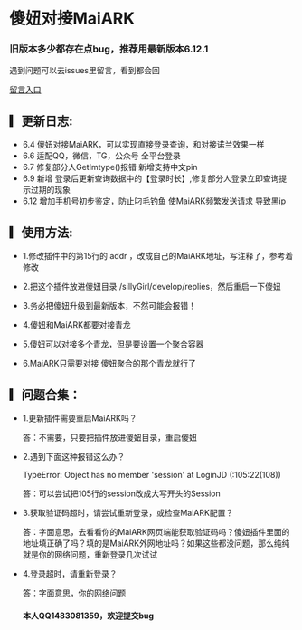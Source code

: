 # 傻妞对接MaiARK

  ### 旧版本多少都存在点bug，推荐用最新版本6.12.1
遇到问题可以去issues里留言，看到都会回

  [留言入口](https://github.com/zhacha222/sillyGirljs/issues/1)
  
## ▎更新日志:

* 6.4 傻妞对接MaiARK，可以实现直接登录查询，和对接诺兰效果一样 
* 6.6 适配QQ，微信，TG，公众号 全平台登录 
* 6.7 修复部分人GetImtype()报错 新增支持中文pin 
* 6.9 新增 登录后更新查询数据中的【登录时长】,修复部分人登录立即查询提示过期的现象
* 6.12 增加手机号初步鉴定，防止叼毛钓鱼 使MaiARK频繁发送请求 导致黑ip


## ▎使用方法:

* 1.修改插件中的第15行的 addr ，改成自己的MaiARK地址，写注释了，参考着修改

* 2.把这个插件放进傻妞目录 /sillyGirl/develop/replies，然后重启一下傻妞

* 3.务必把傻妞升级到最新版本，不然可能会报错！

* 4.傻妞和MaiARK都要对接青龙

* 5.傻妞可以对接多个青龙，但是要设置一个聚合容器

* 6.MaiARK只需要对接 傻妞聚合的那个青龙就行了

## ▎问题合集️：

* 1.更新插件需要重启MaiARK吗？

   答：不需要，只要把插件放进傻妞目录，重启傻妞

* 2.遇到下面这种报错这么办？

   TypeError: Object has no member 'session' at LoginJD (<eval>:105:22(108))

   答：可以尝试把105行的session改成大写开头的Session

* 3.获取验证码超时，请尝试重新登录，或检查MaiARK配置？

   答：字面意思，去看看你的MaiARK网页端能获取验证码吗？傻妞插件里面的地址填正确了吗？填的是MaiARK外网地址吗？如果这些都没问题，那么纯纯就是你的网络问题，重新登录几次试试


* 4.登录超时，请重新登录？
  
   答：字面意思，你的网络问题


   #### 本人QQ1483081359，欢迎提交bug
